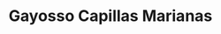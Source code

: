---
title: "Gayosso Capillas Marianas"
url: /san-pedro-garza-garcia/gayosso-capillas-marianas/
shop: directores de funerarias
---